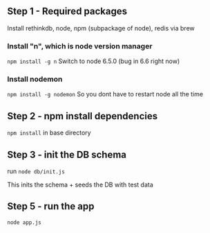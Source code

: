 ## Step 1 - Required packages
Install rethinkdb, node, npm (subpackage of node), redis via brew
### Install "n", which is node version manager
`npm install -g n`
Switch to node 6.5.0 (bug in 6.6 right now)

### Install nodemon 
`npm install -g nodemon` 
So you dont have to restart node all the time

## Step 2 - npm install dependencies
`npm install` in base directory

## Step 3 - init the DB schema
run `node db/init.js`

This inits the schema + seeds the DB with test data



## Step 5 - run the app
`node app.js`




